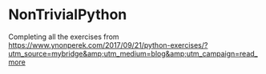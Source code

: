# NonTrivialPython
Completing all the exercises from https://www.ynonperek.com/2017/09/21/python-exercises/?utm_source=mybridge&amp;utm_medium=blog&amp;utm_campaign=read_more

